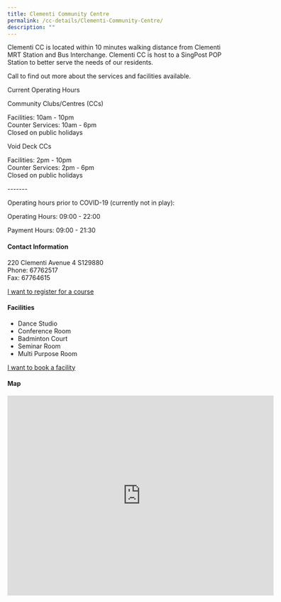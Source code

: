 ```yaml
---
title: Clementi Community Centre
permalink: /cc-details/Clementi-Community-Centre/
description: ""
---
```

Clementi CC is located within 10 minutes walking distance from Clementi MRT Station and Bus Interchange. Clementi CC is host to a SingPost POP Station to better serve the needs of our residents.

Call to find out more about the services and facilities available.

Current Operating Hours  
  
Community Clubs/Centres (CCs)  
  
Facilities: 10am - 10pm  
Counter Services: 10am - 6pm  
Closed on public holidays  
  
Void Deck CCs  
  
Facilities: 2pm - 10pm  
Counter Services: 2pm - 6pm  
Closed on public holidays  
  
\-------  
  
Operating hours prior to COVID-19 (currently not in play):

Operating Hours: 09:00 - 22:00

Payment Hours: 09:00 - 21:30

#### Contact Information

220 Clementi Avenue 4 S129880  
Phone: 67762517  
Fax: 67764615  

[I want to register for a course](https://www.onepa.gov.sg/)

#### Facilities

*   Dance Studio
*   Conference Room
*   Badminton Court
*   Seminar Room
*   Multi Purpose Room

[I want to book a facility](https://www.onepa.gov.sg/)

#### Map
<iframe src="https://www.google.com/maps/embed?pb=!1m18!1m12!1m3!1d3988.761375402876!2d103.76592251399772!3d1.3188543620434772!2m3!1f0!2f0!3f0!3m2!1i1024!2i768!4f13.1!3m3!1m2!1s0x31da1a85c05bbe41%3A0x6e19dbf45e7b75e2!2s220%20Clementi%20Ave%204%2C%20Block%20373%2C%20Singapore%20129880!5e0!3m2!1sen!2ssg!4v1662010734204!5m2!1sen!2ssg" width="600" height="450" style="border:0;" allowfullscreen="" loading="lazy" ></iframe>